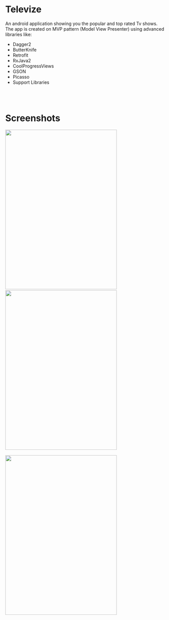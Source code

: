 # Televize
An android application showing you the popular and top rated Tv shows. The app is created on MVP pattern (Model View Presenter)
using advanced libraries like:<br>
<UL>
<LI>Dagger2</LI>
<LI>ButterKnife</LI>
<LI>Retrofit</LI>
<LI>RxJava2</LI>
<LI>CoolProgressViews</LI>
<LI>GSON</LI>
<LI>Picasso</LI>
<LI>Support Libraries</LI>
</UL>
<br><br>

# Screenshots
<img src="https://user-images.githubusercontent.com/12881364/28384360-155962a6-6ce2-11e7-8bf0-b13702736558.gif" width="350" height="500"/>&nbsp;&nbsp;&nbsp;&nbsp;
<img src="https://user-images.githubusercontent.com/12881364/28384554-c48148a2-6ce2-11e7-8a57-d17cf0c17dcb.jpg" width="350" height="500"/><br><br>
<img src="https://user-images.githubusercontent.com/12881364/28384830-abe4cd72-6ce3-11e7-9e5a-cf709439a72f.jpg" width="350" height="500"/>

